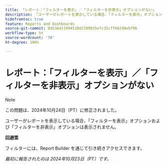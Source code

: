 ```yaml
---
title: 「レポート：「フィルターを表示」／「フィルターを非表示」オプションがない」
description: 「ユーザーがレポートを表示している場合、「フィルターを表示」オプションおよび「フィルターを非表示」オプションは表示されません。」
hidefromtoc: true
feature: Reports and Dashboards
source-git-commit: 0d536411994520d2399935efc35cff66290ebf9b
workflow-type: ht
source-wordcount: '70'
ht-degree: 100%

---
```



# レポート：「フィルターを表示」／「フィルターを非表示」オプションがない

>[!NOTE]
>
>この問題は、2024年10月24日（PT）に修正されました。

ユーザーがレポートを表示している場合、「フィルターを表示」オプションおよび「フィルターを非表示」オプションは表示されません。

**回避策**

フィルターには、Report Builder を通じて引き続きアクセスできます。

_最初に報告されたのは 2024年10月23日（PT）です。_
